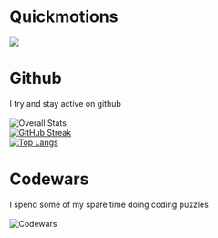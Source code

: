 # Quickmotions
![](https://komarev.com/ghpvc/?username=your-github-username&color=red)
# Github
I try and stay active on github\
\
![Overall Stats](https://github-readme-stats.vercel.app/api?username=Quickmotions&count_private=true&show_icons=true&hide=contribs&theme=dark)\
[![GitHub Streak](https://github-readme-streak-stats.herokuapp.com/?user=DenverCoder1&theme=dark)](https://git.io/streak-stats)\
[![Top Langs](https://github-readme-stats.vercel.app/api/top-langs/?username=anuraghazra&layout=compact)](https://github.com/anuraghazra/github-readme-stats&theme=dark)
# Codewars
I spend some of my spare time doing coding puzzles\
\
![Codewars](https://github.r2v.ch/codewars?user=Quickmotions)
